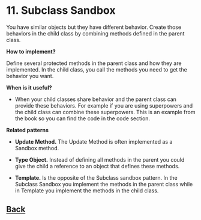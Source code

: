 # 11. Subclass Sandbox

You have similar objects but they have different behavior. Create those behaviors in the child class by combining methods defined in the parent class.

**How to implement?**

Define several protected methods in the parent class and how they are implemented. In the child class, you call the methods you need to get the behavior you want.

**When is it useful?**

- When your child classes share behavior and the parent class can provide these behaviors. For example if you are using superpowers and the child class can combine these superpowers. This is an example from the book so you can find the code in the code section.  

**Related patterns**

- **Update Method.** The Update Method is often implemented as a Sandbox method.

- **Type Object.** Instead of defining all methods in the parent you could give the child a reference to an object that defines these methods.  

- **Template.** Is the opposite of the Subclass sandbox pattern. In the Subclass Sandbox you implement the methods in the parent class while in Template you implement the methods in the child class.


## [Back](../)